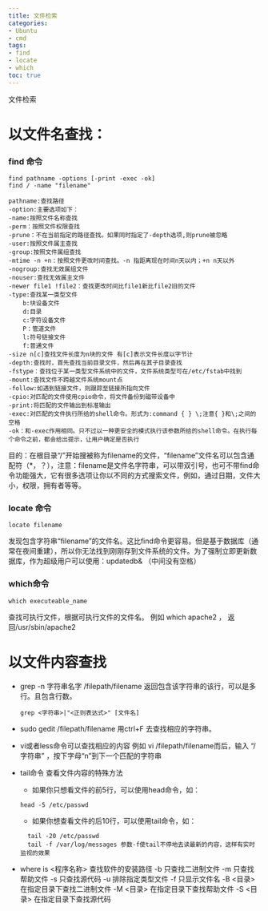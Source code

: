 ```yaml
---
title: 文件检索
categories: 
- Ubuntu
- cmd
tags: 
- find
- locate
- which
toc: true
---
```


文件检索

<!-- more --> 

# 以文件名查找：

### find 命令

```
find pathname -options [-print -exec -ok] 
find / -name "filename"

pathname:查找路径
-option:主要选项如下：
-name:按照文件名称查找
-perm：按照文件权限查找
-prune：不在当前指定的路径查找。如果同时指定了-depth选项,则prune被忽略
-user:按照文件属主查找
-group:按照文件属组查找
-mtime -n +n：按照文件更改时间查找。-n 指距离现在时间n天以内；+n n天以外
-nogroup:查找无效属组文件
-nouser:查找无效属主文件
-newer file1 !file2：查找更改时间比file1新比file2旧的文件
-type:查找某一类型文件
    b:块设备文件
    d:目录
    c:字符设备文件
    P：管道文件
    l:符号链接文件
    f:普通文件
-size n[c]查找文件长度为n块的文件 有[c]表示文件长度以字节计
-depth:查找时，首先查找当前目录文件，然后再在其子目录查找
-fstype：查找位于某一类型文件系统中的文件，文件系统类型可在/etc/fstab中找到
-mount:查找文件不跨越文件系统mount点
-follow:如遇到链接文件，则跟踪至链接所指向文件
-cpio:对匹配的文件使用cpio命令，将文件备份到磁带设备中 
-print:将匹配的文件输出到标准输出
-exec:对匹配的文件执行所给的shell命令。形式为:command { } \;注意{ }和\;之间的空格
-ok：和-exec作用相同。只不过以一种更安全的模式执行该参数所给的shell命令。在执行每个命令之前，都会给出提示，让用户确定是否执行
```
目的：在根目录“/”开始搜被称为filename的文件，“filename”文件名可以包含通配符（*，？），注意：filename是文件名字符串，可以带双引号，也可不带find命令功能强大，它有很多选项让你以不同的方式搜索文件，例如，通过日期，文件大小，权限，拥有者等等。

### locate 命令

```
locate filename
```
发现包含字符串“filename”的文件名。这比find命令更容易。但是基于数据库（通常在夜间重建），所以你无法找到刚刚存到文件系统的文件。为了强制立即更新数据库，作为超级用户可以使用：updatedb& （中间没有空格）

### which命令

```
which executeable_name
```
查找可执行文件，根据可执行文件的文件名。
例如 which apache2 ， 返回/usr/sbin/apache2

# 以文件内容查找

- grep -n 字符串名字 /filepath/filename
    返回包含该字符串的该行，可以是多行。且包含行数。
    
    ```
    grep <字符串>|"<正则表达式>" [文件名]
    ```
    
- sudo gedit /filepath/filename
    用ctrl+F 去查找相应的字符串。
    
- vi或者less命令可以查找相应的内容
    例如 vi /filepath/filename而后，输入 “/字符串” ，按下字母“n”到下一个匹配的字符串
    
-  tail命令
    查看文件内容的特殊方法
    
    - 如果你只想看文件的前5行，可以使用head命令，如：
      
    ```
    head -5 /etc/passwd
    ```
    
    - 如果你想查看文件的后10行，可以使用tail命令，如：
    ```
      tail -20 /etc/passwd
      tail -f /var/log/messages 参数-f使tail不停地去读最新的内容，这样有实时监视的效果
    ```
    
-  where is <程序名称>
    查找软件的安装路径
    -b 只查找二进制文件
    -m 只查找帮助文件
    -s 只查找源代码
    -u 排除指定类型文件
    -f 只显示文件名
    -B <目录> 在指定目录下查找二进制文件
    -M <目录> 在指定目录下查找帮助文件
    -S <目录> 在指定目录下查找源代码
